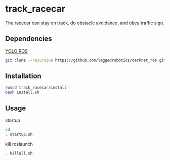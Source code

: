 # track_racecar
The racecar can stay on track, do obstacle avoidance, and obey traffic sign.

## Dependencies
[YOLO ROS](https://github.com/leggedrobotics/darknet_ros)
```bash
git clone --recursive https://github.com/leggedrobotics/darknet_ros.git
```

## Installation
```bash
roscd track_racecar/install
bash install.sh
```

## Usage
startup
```bash
cd
. startup.sh
```
kill roslaunch
```bash
. killall.sh
```